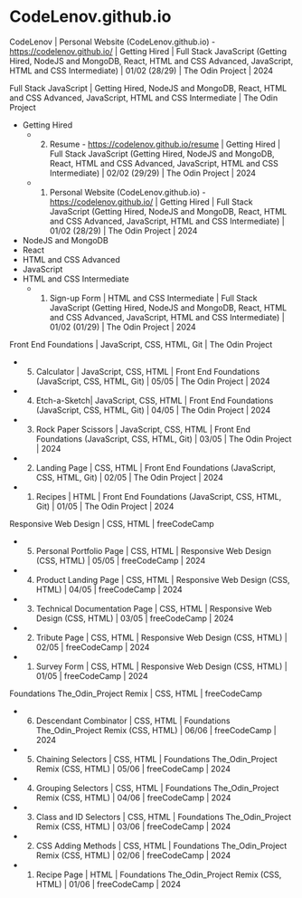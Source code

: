 # CodeLenov.github.io
CodeLenov | Personal Website (CodeLenov.github.io) - https://codelenov.github.io/ | Getting Hired | Full Stack JavaScript (Getting Hired, NodeJS and MongoDB, React, HTML and CSS Advanced, JavaScript, HTML and CSS Intermediate) | 01/02 (28/29) | The Odin Project | 2024

Full Stack JavaScript | Getting Hired, NodeJS and MongoDB, React, HTML and CSS Advanced, JavaScript, HTML and CSS Intermediate | The Odin Project
- Getting Hired
	- 2. Resume - https://codelenov.github.io/resume | Getting Hired | Full Stack JavaScript (Getting Hired, NodeJS and MongoDB, React, HTML and CSS Advanced, JavaScript, HTML and CSS Intermediate) | 02/02 (29/29) | The Odin Project | 2024
	- 1. Personal Website (CodeLenov.github.io) - https://codelenov.github.io/ | Getting Hired | Full Stack JavaScript (Getting Hired, NodeJS and MongoDB, React, HTML and CSS Advanced, JavaScript, HTML and CSS Intermediate) | 01/02 (28/29) | The Odin Project | 2024
- NodeJS and MongoDB
- React
- HTML and CSS Advanced
- JavaScript
- HTML and CSS Intermediate
	- 1. Sign-up Form | HTML and CSS Intermediate | Full Stack JavaScript (Getting Hired, NodeJS and MongoDB, React, HTML and CSS Advanced, JavaScript, HTML and CSS Intermediate) | 01/02 (01/29) | The Odin Project | 2024

Front End Foundations | JavaScript, CSS, HTML, Git | The Odin Project
-	5. Calculator | JavaScript, CSS, HTML | Front End Foundations (JavaScript, CSS, HTML, Git) | 05/05 | The Odin Project | 2024
-	4. Etch-a-Sketch| JavaScript, CSS, HTML | Front End Foundations (JavaScript, CSS, HTML, Git) | 04/05 | The Odin Project | 2024
-	3. Rock Paper Scissors | JavaScript, CSS, HTML | Front End Foundations (JavaScript, CSS, HTML, Git) | 03/05 | The Odin Project | 2024
-	2. Landing Page | CSS, HTML | Front End Foundations (JavaScript, CSS, HTML, Git) | 02/05 | The Odin Project | 2024
-	1. Recipes | HTML | Front End Foundations (JavaScript, CSS, HTML, Git) | 01/05 | The Odin Project | 2024

Responsive Web Design | CSS, HTML | freeCodeCamp
-	5. Personal Portfolio Page | CSS, HTML | Responsive Web Design (CSS, HTML) | 05/05 | freeCodeCamp | 2024
-	4. Product Landing Page | CSS, HTML | Responsive Web Design (CSS, HTML) | 04/05 | freeCodeCamp | 2024
-	3. Technical Documentation Page | CSS, HTML | Responsive Web Design (CSS, HTML) | 03/05 | freeCodeCamp | 2024
-	2. Tribute Page | CSS, HTML | Responsive Web Design (CSS, HTML) | 02/05 | freeCodeCamp | 2024
-	1. Survey Form | CSS, HTML | Responsive Web Design (CSS, HTML) | 01/05 | freeCodeCamp | 2024

Foundations The_Odin_Project Remix | CSS, HTML | freeCodeCamp
-	6. Descendant Combinator | CSS, HTML | Foundations The_Odin_Project Remix (CSS, HTML) | 06/06 | freeCodeCamp | 2024
-	5. Chaining Selectors | CSS, HTML | Foundations The_Odin_Project Remix (CSS, HTML) | 05/06 | freeCodeCamp | 2024
-	4. Grouping Selectors | CSS, HTML | Foundations The_Odin_Project Remix (CSS, HTML) | 04/06 | freeCodeCamp | 2024
-	3. Class and ID Selectors | CSS, HTML | Foundations The_Odin_Project Remix (CSS, HTML) | 03/06 | freeCodeCamp | 2024
-	2. CSS Adding Methods | CSS, HTML | Foundations The_Odin_Project Remix (CSS, HTML) | 02/06 | freeCodeCamp | 2024
-	1. Recipe Page | HTML | Foundations The_Odin_Project Remix (CSS, HTML) | 01/06 | freeCodeCamp | 2024